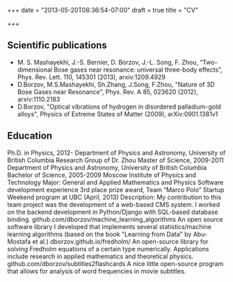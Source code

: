 +++
date = "2013-05-20T08:36:54-07:00"
draft = true
title = "CV"

+++


Scientific publications
--------------------------------

* M. S. Mashayekhi, J.-S. Bernier, D. Borzov, J.-L. Song, F. Zhou, “Two-dimensional Bose gases near
resonance: universal three-body effects”, Phys. Rev. Lett. 110, 145301 (2013), arxiv:1209.4929
* D.Borzov, M.S.Mashayekhi, Sh.Zhang, J.Song, F.Zhou, "Nature of 3D Bose Gases near Resonance", Phys.
Rev. A 85, 023620 (2012), arxiv:1110.2183
* D.Borzov, "Optical vibrations of hydrogen in disordered palladium-gold alloys", Physics of Extreme States
of Matter (2009), arXiv:0901.1381v1

Education
-------------------------------

Ph.D. in Physics, 2012-
Department of Physics and Astronomy, University of British Columbia
Research Group of Dr. Zhou
Master of Science, 2009-2011
Department of Physics and Astronomy, University of British Columbia
Bachelor of Science, 2005-2009
Moscow Institute of Physics and Technology
Major: General and Applied Mathematics and Physics
Software development experience
3rd place prize award, Team “Marco Polo”
Startup Weekend program at UBC (April, 2013)
Description: My contribution to this team project was the development of a web-based CMS system. I
worked on the backend development in Python/Django with SQL-based database binding.
github.com/dborzov/machine_learning_algorithms
An open source software library I developed that implements several statistics/machine learning
algorithms (based on the book "Learning from Data" by Abu-Mostafa et al.)
dborzov.github.io/fredholm/
An open-source library for solving Fredholm equations of a certain type numerically. Applications include
research in applied mathematics and theoretical physics.
github.com/dborzov/subtitles2flashcards
A nice little open-source program that allows for analysis of word frequencies in movie subtitles.